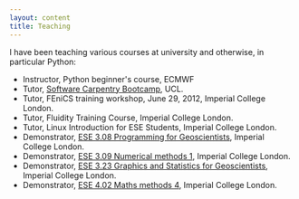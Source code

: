 ```yaml
---
layout: content
title: Teaching
---
```


I have been teaching various courses at university and otherwise, in particular Python:

* Instructor, Python beginner's course, ECMWF
* Tutor, [Software Carpentry Bootcamp](https://uclsoftwarecarpentry.eventbrite.co.uk), UCL.
* Tutor, FEniCS training workshop, June 29, 2012, Imperial College London.
* Tutor, Fluidity Training Course, Imperial College London.
* Tutor, Linux Introduction for ESE Students, Imperial College London.
* Demonstrator, [ESE 3.08 Programming for Geoscientists](), Imperial College London.
* Demonstrator, [ESE 3.09 Numerical methods 1](https://www2.imperial.ac.uk/ESESIS/full/postgraduate/phd/modules/639/home.ese), Imperial College London.
* Demonstrator, [ESE 3.23 Graphics and Statistics for Geoscientists](https://www2.imperial.ac.uk/ESESIS/full/postgraduate/phd//modules/648/home.ese), Imperial College London.
* Demonstrator, [ESE 4.02 Maths methods 4](https://www2.imperial.ac.uk/ESESIS/full/postgraduate/phd//modules/655/home.ese), Imperial College London.
